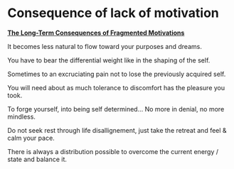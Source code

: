 # Consequence of lack of motivation

[**The Long-Term Consequences of Fragmented Motivations**](The%20Long-Term%20Consequences%20of%20Fragmented%20Motivatio%2029f5fc7893d04b16add06427e4b91221.md) 

It becomes less natural to flow toward your purposes and dreams.

You have to bear the differential weight like in the shaping of the self.

Sometimes to an excruciating pain not to lose the previously acquired self.

You will need about as much tolerance to discomfort has the pleasure you took.

To forge yourself, into being self determined… No more in denial, no more mindless.

Do not seek rest through life disallignement, just take the retreat and feel & calm your pace.

There is always a distribution possible to overcome the current energy / state and balance it.